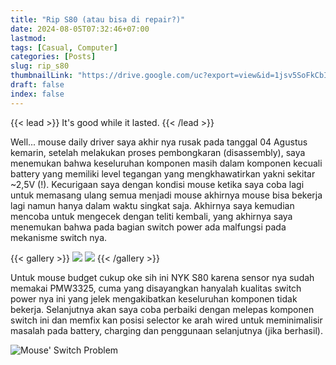 ```yaml
---
title: "Rip S80 (atau bisa di repair?)"
date: 2024-08-05T07:32:46+07:00
lastmod:
tags: [Casual, Computer]
categories: [Posts]
slug: rip_s80
thumbnailLink: "https://drive.google.com/uc?export=view&id=1jsv5SoFkCbInfg4hTkeWb0JNbphf4XHm"
draft: false
index: false
---
```


{{< lead >}}
It's good while it lasted.
{{< /lead >}}

Well... mouse daily driver saya akhir nya rusak pada tanggal 04 Agustus kemarin, setelah melakukan proses pembongkaran (disassembly), saya menemukan bahwa keseluruhan komponen masih dalam komponen kecuali battery yang memiliki level tegangan yang mengkhawatirkan yakni sekitar ~2,5V (!). Kecurigaan saya dengan kondisi mouse ketika saya coba lagi untuk memasang ulang semua menjadi mouse akhirnya mouse bisa bekerja lagi namun hanya dalam waktu singkat saja. Akhirnya saya kemudian mencoba untuk mengecek dengan teliti kembali, yang akhirnya saya menemukan bahwa pada bagian switch power ada malfungsi pada mekanisme switch nya.

{{< gallery >}}
  <img src="https://1drv.ms/i/s!AnSkAvS9diTVggfnVOOChyI8WOay?embed=1&width=1080&height=1920" class="grid-w25"/>
  <img src="https://1drv.ms/i/s!AnSkAvS9diTVggg9uw_mB3P1Fc48?embed=1&width=1080&height=1920" class="grid-w25"/>
{{< /gallery >}}

Untuk mouse budget cukup oke sih ini NYK S80 karena sensor nya sudah memakai PMW3325, cuma yang disayangkan hanyalah kualitas switch power nya ini yang jelek mengakibatkan keseluruhan komponen tidak bekerja. Selanjutnya akan saya coba perbaiki dengan melepas komponen switch ini dan memfix kan posisi selector ke arah wired untuk meminimalisir masalah pada battery, charging dan penggunaan selanjutnya (jika berhasil).

![Mouse' Switch Problem](https://1drv.ms/i/s!AnSkAvS9diTVggnj2ZB-bQvw2fML?embed=1&width=660 "Masalah kerusakan mouse disebabkan komponen internal switch yang rusak/aus")